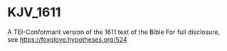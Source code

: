 # KJV_1611
A TEI-Conformant version of the 1611 text of the Bible
For full disclosure, see https://foxglove.hypotheses.org/524
